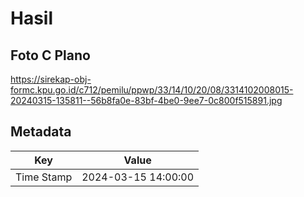 # Hasil

## Foto C Plano

https://sirekap-obj-formc.kpu.go.id/c712/pemilu/ppwp/33/14/10/20/08/3314102008015-20240315-135811--56b8fa0e-83bf-4be0-9ee7-0c800f515891.jpg


## Metadata

| Key        | Value               |
| ---------- | ------------------- |
| Time Stamp | 2024-03-15 14:00:00 |



